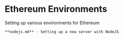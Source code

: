 # Ethereum Environments

Setting up various environments for Ethereum

	**nodejs.md** - Setting up a new server with NodeJS